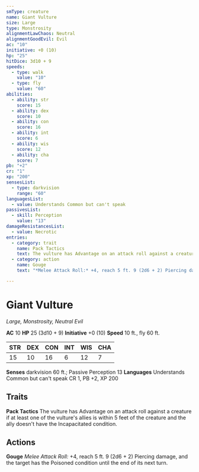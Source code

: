 ```yaml
---
smType: creature
name: Giant Vulture
size: Large
type: Monstrosity
alignmentLawChaos: Neutral
alignmentGoodEvil: Evil
ac: "10"
initiative: +0 (10)
hp: "25"
hitDice: 3d10 + 9
speeds:
  - type: walk
    value: "10"
  - type: fly
    value: "60"
abilities:
  - ability: str
    score: 15
  - ability: dex
    score: 10
  - ability: con
    score: 16
  - ability: int
    score: 6
  - ability: wis
    score: 12
  - ability: cha
    score: 7
pb: "+2"
cr: "1"
xp: "200"
sensesList:
  - type: darkvision
    range: "60"
languagesList:
  - value: Understands Common but can't speak
passivesList:
  - skill: Perception
    value: "13"
damageResistancesList:
  - value: Necrotic
entries:
  - category: trait
    name: Pack Tactics
    text: The vulture has Advantage on an attack roll against a creature if at least one of the vulture's allies is within 5 feet of the creature and the ally doesn't have the Incapacitated condition.
  - category: action
    name: Gouge
    text: "*Melee Attack Roll:* +4, reach 5 ft. 9 (2d6 + 2) Piercing damage, and the target has the Poisoned condition until the end of its next turn."

---
```


# Giant Vulture
*Large, Monstrosity, Neutral Evil*

**AC** 10
**HP** 25 (3d10 + 9)
**Initiative** +0 (10)
**Speed** 10 ft., fly 60 ft.

| STR | DEX | CON | INT | WIS | CHA |
| --- | --- | --- | --- | --- | --- |
| 15 | 10 | 16 | 6 | 12 | 7 |

**Senses** darkvision 60 ft.; Passive Perception 13
**Languages** Understands Common but can't speak
CR 1, PB +2, XP 200

## Traits

**Pack Tactics**
The vulture has Advantage on an attack roll against a creature if at least one of the vulture's allies is within 5 feet of the creature and the ally doesn't have the Incapacitated condition.

## Actions

**Gouge**
*Melee Attack Roll:* +4, reach 5 ft. 9 (2d6 + 2) Piercing damage, and the target has the Poisoned condition until the end of its next turn.
